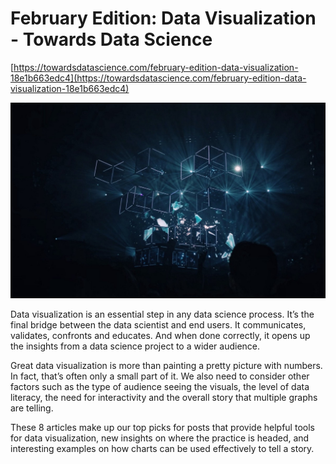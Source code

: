 # February Edition: Data Visualization - Towards Data Science

[https://towardsdatascience.com/february-edition-data-visualization-18e1b663edc4](https://towardsdatascience.com/february-edition-data-visualization-18e1b663edc4)

![1*L1AkaB1rI0IcAricmhVscQ.jpeg](../../Data%20Visualization/February%20Edition%20Data%20Visualization%20Towards%20Data%20S/1L1AkaB1rI0IcAricmhVscQ.jpeg)

Data visualization is an essential step in any data science process. It’s the final bridge between the data scientist and end users. It communicates, validates, confronts and educates. And when done correctly, it opens up the insights from a data science project to a wider audience.

Great data visualization is more than painting a pretty picture with numbers. In fact, that’s often only a small part of it. We also need to consider other factors such as the type of audience seeing the visuals, the level of data literacy, the need for interactivity and the overall story that multiple graphs are telling.

These 8 articles make up our top picks for posts that provide helpful tools for data visualization, new insights on where the practice is headed, and interesting examples on how charts can be used effectively to tell a story.